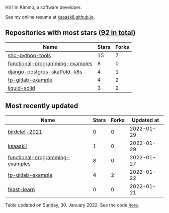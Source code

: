 Hi! I'm Kimmo, a software developer.

See my online resume at [ksaaskil.github.io](https://ksaaskil.github.io).

<!-- repositories starts -->

## Repositories with most stars ([92 in total](https://github.com/ksaaskil?tab=repositories))
| Name        | Stars           | Forks  |
| ------------- |-------------| -----|
|[shc-python-tools](https://github.com/ksaaskil/shc-python-tools)|15|7
|[functional-programming-examples](https://github.com/ksaaskil/functional-programming-examples)|8|0
|[django-postgres-skaffold-k8s](https://github.com/ksaaskil/django-postgres-skaffold-k8s)|4|1
|[fp-gitlab-example](https://github.com/ksaaskil/fp-gitlab-example)|4|2
|[liquid-solid](https://github.com/ksaaskil/liquid-solid)|3|2

<!-- repositories ends -->
<!-- recent_repositories starts -->

## Most recently updated
| Name        | Stars           | Forks  | Updated at
| ------------- |-------------| -----|-----|
|[birdclef-2021](https://github.com/ksaaskil/birdclef-2021)|0|0|2022-01-29
|[ksaaskil](https://github.com/ksaaskil/ksaaskil)|1|0|2022-01-29
|[functional-programming-examples](https://github.com/ksaaskil/functional-programming-examples)|8|0|2022-01-27
|[fp-gitlab-example](https://github.com/ksaaskil/fp-gitlab-example)|4|2|2022-01-22
|[feast-learn](https://github.com/ksaaskil/feast-learn)|0|0|2022-01-21

<!-- recent_repositories ends -->
<!-- updated_at starts -->
Table updated on Sunday, 30. January 2022. See the code [here](https://github.com/ksaaskil/ksaaskil).
<!-- updated_at ends -->
